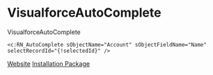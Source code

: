 # VisualforceAutoComplete
VisualforceAutoComplete
```
<c:RN_AutoComplete sObjectName="Account" sObjectFieldName="Name" selectRecordId="{!selectedId}" />
```
[Website](http://ratanpaul.github.io/VisualforceAutoComple)
[Installation Package](https://login.salesforce.com/packaging/installPackage.apexp?p0=04t900000002ZmM)
